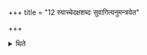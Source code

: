 +++
title = "12 स्याच्चेदक्षशब्दः सुवागित्यनुमन्त्रयेत"

+++

<details><summary>थिते</summary>

स्याच्चेदक्षशब्दः सुवागित्यनुमन्त्रयेत १२
</details>

